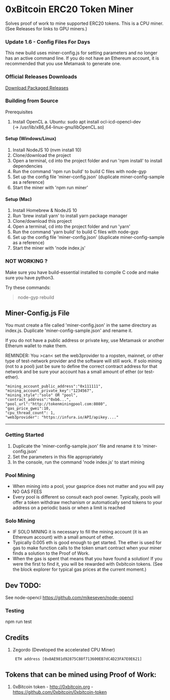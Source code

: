 
# 0xBitcoin ERC20 Token Miner

Solves proof of work to mine supported ERC20 tokens.  This is a CPU miner. (See Releases for links to GPU miners.)



### Update 1.6 - Config Files For Days

This new build uses miner-config.js for setting parameters and no longer has an active command line.  If you do not have an Ethereum account, it is recommended that you use Metamask to generate one.


### Official Releases Downloads

[Download Packaged Releases](https://github.com/0xbitcoin/0xbitcoin-miner/blob/master/RELEASES.md)



### Building from Source


Prerequisites
1. Install OpenCL 
a. Ubuntu: sudo apt install ocl-icd-opencl-dev  
(->  /usr/lib/x86_64-linux-gnu/libOpenCL.so)

#### Setup (Windows/Linux)
1. Install NodeJS 10 (nvm install 10)
2. Clone/download the project
3. Open a terminal, cd into the project folder and run 'npm install' to install dependencies
4. Run the command 'npm run build' to build C files with node-gyp
6. Set up the config file 'miner-config.json' (duplicate miner-config-sample as a reference)
7. Start the miner with 'npm run miner'

#### Setup (Mac)
1. Install Homebrew & NodeJS 10
2. Run 'brew install yarn' to install yarn package manager
3. Clone/download this project
4. Open a terminal, cd into the project folder and run 'yarn'
5. Run the command 'yarn build' to build C files with node-gyp
6. Set up the config file 'miner-config.json' (duplicate miner-config-sample as a reference)
7. Start the miner with 'node index.js'


### NOT WORKING ?
Make sure you have build-essential installed to compile C code and make sure you have python3.

Try these commands:
> node-gyp rebuild



## Miner-Config.js File

You must create a file called 'miner-config.json' in the same directory as index.js.  Duplicate 'miner-config-sample.json' and rename it.  

If you do not have a public address or private key, use Metamask or another Etherum wallet to make them.

REMINDER: You >can< set the web3provider to a ropsten, mainnet, or other type of test-network provider and the software will still work. If solo mining (not to a pool) just be sure to define the correct contract address for that network and be sure your account has a small amount of ether (or test-ether).

    "mining_account_public_address":"0x111111",
    "mining_account_private_key":"1234567",
    "mining_style":"solo" OR "pool",
    "contract_address":"0xb6...",
    "pool_url":"http://tokenminingpool.com:8080",
    "gas_price_gwei":10,
    "cpu_thread_count": 1,
    "web3provider": "https://infura.io/API/apikey...."

---------------

### Getting Started
1. Duplicate the 'miner-config-sample.json' file and rename it to 'miner-config.json'
2. Set the parameters in this file appropriately
3. In the console, run the command 'node index.js' to start mining



### Pool Mining
- When mining into a pool, your gasprice does not matter and you will pay NO GAS FEES  
- Every pool is different so consult each pool owner.  Typically, pools will offer a token withdraw mechanism or automatically send tokens to your address on a periodic basis or when a limit is reached


### Solo Mining
- IF SOLO MINING it is necessary to fill the mining account (it is an Ethereum account) with a small amount of ether.  
- Typically 0.005 eth is good enough to get started.  The ether is used for gas to make function calls to the token smart contract when your miner finds a solution to the Proof of Work.  
- When the gas is spent that means that you have found a solution! If you were the first to find it, you will be rewarded with 0xbitcoin tokens.  (See the block explorer for typical gas prices at the current moment.)



## Dev TODO:
See node-opencl 
https://github.com/mikeseven/node-opencl





### Testing

npm run test


## Credits

1. Zegordo (Developed the accelerated CPU Miner)

        ETH address [0x8AE981d92875C88f713600EB7dC4D23FA7E0E621]



## Tokens that can be mined using Proof of Work:

1. 0xBitcoin token - http://0xbitcoin.org - https://github.com/0xbitcoin/0xbitcoin-token

